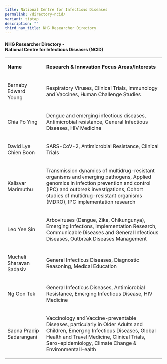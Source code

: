 ```yaml
---
title: National Centre for Infectious Diseases
permalink: /directory-ncid/
variant: tiptap
description: ""
third_nav_title: NHG Researcher Directory
---
```

<h4><strong>NHG Researcher Directory - <br>National Centre for Infectious Diseases (NCID)</strong></h4>
<p></p>
<table style="minWidth: 50px">
<colgroup>
<col>
<col>
</colgroup>
<tbody>
<tr>
<td rowspan="1" colspan="1">
<p><strong>Name</strong>
</p>
</td>
<td rowspan="1" colspan="1">
<p><strong>Research&nbsp;&amp; Innovation&nbsp;Focus Areas/Interests</strong>
</p>
</td>
</tr>
<tr>
<td rowspan="1" colspan="1">
<p>Barnaby Edward Young</p>
</td>
<td rowspan="1" colspan="1">
<p>Respiratory Viruses, Clinical Trials, Immunology and Vaccines, Human Challenge
Studies</p>
</td>
</tr>
<tr>
<td rowspan="1" colspan="1">
<p>Chia Po Ying</p>
</td>
<td rowspan="1" colspan="1">
<p>Dengue and emerging infectious diseases, Antimicrobial resistance, General
Infectious Diseases, HIV Medicine</p>
</td>
</tr>
<tr>
<td rowspan="1" colspan="1">
<p>David Lye Chien Boon</p>
</td>
<td rowspan="1" colspan="1">
<p>SARS-CoV-2, Antimicrobial Resistance, Clinical Trials</p>
</td>
</tr>
<tr>
<td rowspan="1" colspan="1">
<p>Kalisvar Marimuthu</p>
</td>
<td rowspan="1" colspan="1">
<p>Transmission dynamics of multidrug-resistant organisms and emerging pathogens,
Applied genomics in infection prevention and control (IPC) and outbreak
investigations, Cohort studies of multidrug-resistant organisms (MDRO),
IPC implementation research</p>
</td>
</tr>
<tr>
<td rowspan="1" colspan="1">
<p>Leo Yee Sin</p>
</td>
<td rowspan="1" colspan="1">
<p>Arboviruses (Dengue, Zika, Chikungunya), Emerging Infections, Implementation
Research, Communicable Diseases and General Infectious Diseases, Outbreak
Diseases Management</p>
</td>
</tr>
<tr>
<td rowspan="1" colspan="1">
<p>Mucheli Sharavan Sadasiv</p>
</td>
<td rowspan="1" colspan="1">
<p>General Infectious Diseases, Diagnostic Reasoning, Medical Education</p>
</td>
</tr>
<tr>
<td rowspan="1" colspan="1">
<p>Ng Oon Tek</p>
</td>
<td rowspan="1" colspan="1">
<p>General Infectious Diseases, Antimicrobial Resistance, Emerging Infectious
Disease, HIV Medicine</p>
</td>
</tr>
<tr>
<td rowspan="1" colspan="1">
<p>Sapna Pradip Sadarangani</p>
</td>
<td rowspan="1" colspan="1">
<p>Vaccinology and Vaccine-preventable Diseases, particularly in Older Adults
and Children, Emerging Infectious Diseases, Global Health and Travel Medicine,
Clinical Trials, Sero-epidemiology, Climate Change &amp; Environmental
Health</p>
</td>
</tr>
</tbody>
</table>
<p></p>